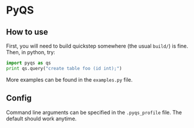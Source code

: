 # PyQS

## How to use
First, you will need to build quickstep somewhere (the usual `build/`) is fine. Then, in python, try:
```python
import pyqs as qs
print qs.query("create table foo (id int);")
```

More examples can be found in the `examples.py` file.

## Config
Command line arguments can be specified in the `.pyqs_profile` file. The default should work anytime.